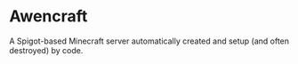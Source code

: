 # Awencraft
A Spigot-based Minecraft server automatically created and setup (and often destroyed) by code.
